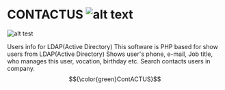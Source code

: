 CONTACTUS 
![alt text](https://onxblog.com/wp-content/uploads/2023/05/111.png)
=====
![alt test](https://onxblog.com/wp-content/uploads/2024/01/contactus1.jpg)

Users info for LDAP(Active Directory)
This software is PHP based for show users from LDAP(Active Directory)
Shows user's phone, e-mail, Job title, who manages this user, vocation, birthday etc.
Search contacts users in company.
$${\color{green}ContACTUS}$$
